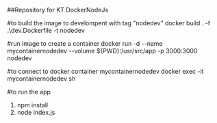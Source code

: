 ##Repository for KT DockerNodeJs 

#to build the image to develompent with tag "nodedev"
docker build . -f .\dev.Dockerfile -t nodedev

#run image to create a container
docker run -d --name mycontainernodedev --volume ${PWD}:/usr/src/app -p 3000:3000 nodedev 

#to connect to docker container mycontainernodedev
docker exec -it mycontainernodedev sh

#to run the app 
1. npm install
2. node index.js